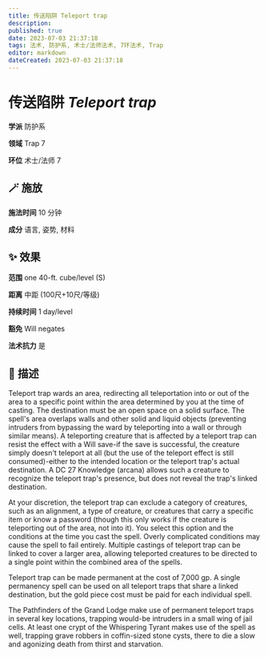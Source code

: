 ```yaml
---
title: 传送陷阱 Teleport trap
description: 
published: true
date: 2023-07-03 21:37:18
tags: 法术, 防护系, 术士/法师法术, 7环法术, Trap
editor: markdown
dateCreated: 2023-07-03 21:37:18
---
```


# **传送陷阱** *Teleport trap*

**学派** 防护系 

**领域** Trap 7

**环位** 术士/法师 7

## 🪄 施放

**施法时间** 10 分钟

**成分** 语言, 姿势, 材料

## ✨ 效果  

**范围** one 40-ft. cube/level (S)

**距离** 中距 (100尺+10尺/等级)  

**持续时间** 1 day/level 

**豁免** Will negates

**法术抗力** 是

## 📖 描述

Teleport trap wards an area, redirecting all teleportation into or out of the area to a specific point within the area determined by you at the time of casting. The destination must be an open space on a solid surface. The spell's area overlaps walls and other solid and liquid objects (preventing intruders from bypassing the ward by teleporting into a wall or through similar means). A teleporting creature that is affected by a teleport trap can resist the effect with a Will save-if the save is successful, the creature simply doesn't teleport at all (but the use of the teleport effect is still consumed)-either to the intended location or the teleport trap's actual destination. A DC 27 Knowledge (arcana) allows such a creature to recognize the teleport trap's presence, but does not reveal the trap's linked destination.

At your discretion, the teleport trap can exclude a category of creatures, such as an alignment, a type of creature, or creatures that carry a specific item or know a password (though this only works if the creature is teleporting out of the area, not into it). You select this option and the conditions at the time you cast the spell. Overly complicated conditions may cause the spell to fail entirely. Multiple castings of teleport trap can be linked to cover a larger area, allowing teleported creatures to be directed to a single point within the combined area of the spells.

Teleport trap can be made permanent at the cost of 7,000 gp. A single permanency spell can be used on all teleport traps that share a linked destination, but the gold piece cost must be paid for each individual spell.

The Pathfinders of the Grand Lodge make use of permanent teleport traps in several key locations, trapping would-be intruders in a small wing of jail cells. At least one crypt of the Whispering Tyrant makes use of the spell as well, trapping grave robbers in coffin-sized stone cysts, there to die a slow and agonizing death from thirst and starvation.
    